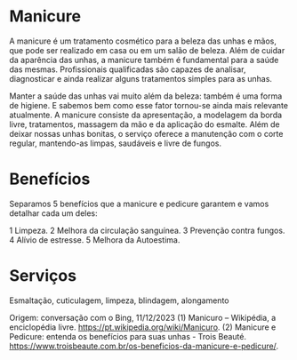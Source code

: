 # Manicure
A manicure é um tratamento cosmético para a beleza das unhas e mãos, que pode ser realizado em casa ou em um salão de beleza.
Além de cuidar da aparência das unhas, a manicure também é fundamental para a saúde das mesmas. Profissionais qualificadas são capazes de analisar, diagnosticar e ainda realizar alguns tratamentos simples para as unhas.

Manter a saúde das unhas vai muito além da beleza: também é uma forma de higiene. E sabemos bem como esse fator tornou-se ainda mais relevante atualmente.
A manicure consiste da apresentação, a modelagem da borda livre, tratamentos, massagem da mão e da aplicação do esmalte. Além de deixar nossas unhas bonitas, o serviço oferece a manutenção com o corte regular, mantendo-as limpas, saudáveis e livre de fungos.

# Benefícios

Separamos 5 benefícios que a manicure e pedicure garantem e vamos detalhar cada um deles:

1 Limpeza.
2 Melhora da circulação sanguínea.
3 Prevenção contra fungos.
4 Alívio de estresse.
5 Melhora da Autoestima.

# Serviços

Esmaltação, cuticulagem, limpeza, blindagem, alongamento

Origem: conversação com o Bing, 11/12/2023
(1) Manicuro – Wikipédia, a enciclopédia livre. https://pt.wikipedia.org/wiki/Manicuro.
(2) Manicure e Pedicure: entenda os benefícios para suas unhas - Trois Beauté. https://www.troisbeaute.com.br/os-beneficios-da-manicure-e-pedicure/.
